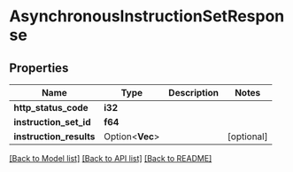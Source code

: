 # AsynchronousInstructionSetResponse

## Properties

Name | Type | Description | Notes
------------ | ------------- | ------------- | -------------
**http_status_code** | **i32** |  | 
**instruction_set_id** | **f64** |  | 
**instruction_results** | Option<**Vec<String>**> |  | [optional]

[[Back to Model list]](../README.md#documentation-for-models) [[Back to API list]](../README.md#documentation-for-api-endpoints) [[Back to README]](../README.md)


